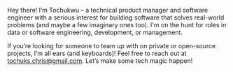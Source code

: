 Hey there! I’m Tochukwu – a technical product manager and software engineer with a serious interest for building software that solves real-world problems (and maybe a few imaginary ones too). I'm on the hunt for roles in data or software engineering, development, or management.

If you’re looking for someone to team up with on private or open-source projects, I’m all ears (and keyboards)! Feel free to reach out at tochuks.chris@gmail.com. Let’s make some tech magic happen!

<!---
Teek-tech/Teek-tech is a ✨ special ✨ repository because its `README.md` (this file) appears on your GitHub profile.
You can click the Preview link to take a look at your changes.
--->
